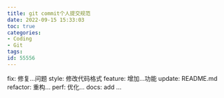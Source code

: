 ```yaml
---
title: git commit个人提交规范
date: 2022-09-15 15:33:03
toc: true
categories:
- Coding
- Git
tags:
id: 55556
---
```


fix: 修复...问题
style: 修改代码格式
feature: 增加...功能
update: README.md
refactor: 重构...
perf: 优化...
docs: add ...